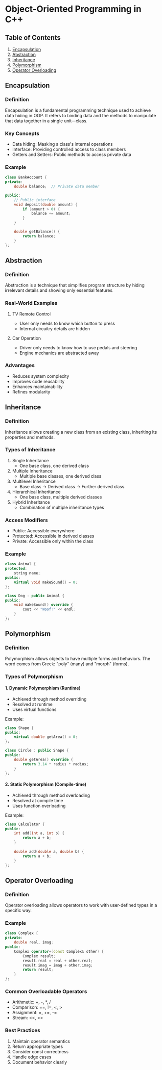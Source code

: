 # Object-Oriented Programming in C++

## Table of Contents
1. [Encapsulation](#encapsulation)
2. [Abstraction](#abstraction)
3. [Inheritance](#inheritance)
4. [Polymorphism](#polymorphism)
5. [Operator Overloading](#operator-overloading)

## Encapsulation

### Definition
Encapsulation is a fundamental programming technique used to achieve data hiding in OOP. It refers to binding data and the methods to manipulate that data together in a single unit—class.

### Key Concepts
- Data hiding: Masking a class's internal operations
- Interface: Providing controlled access to class members
- Getters and Setters: Public methods to access private data

### Example
```cpp
class BankAccount {
private:
    double balance;  // Private data member

public:
    // Public interface
    void deposit(double amount) {
        if (amount > 0) {
            balance += amount;
        }
    }

    double getBalance() {
        return balance;
    }
};
```

## Abstraction

### Definition
Abstraction is a technique that simplifies program structure by hiding irrelevant details and showing only essential features.

### Real-World Examples
1. TV Remote Control
   - User only needs to know which button to press
   - Internal circuitry details are hidden

2. Car Operation
   - Driver only needs to know how to use pedals and steering
   - Engine mechanics are abstracted away

### Advantages
- Reduces system complexity
- Improves code reusability
- Enhances maintainability
- Refines modularity

## Inheritance

### Definition
Inheritance allows creating a new class from an existing class, inheriting its properties and methods.

### Types of Inheritance
1. Single Inheritance
   - One base class, one derived class
2. Multiple Inheritance
   - Multiple base classes, one derived class
3. Multilevel Inheritance
   - Base class → Derived class → Further derived class
4. Hierarchical Inheritance
   - One base class, multiple derived classes
5. Hybrid Inheritance
   - Combination of multiple inheritance types

### Access Modifiers
- Public: Accessible everywhere
- Protected: Accessible in derived classes
- Private: Accessible only within the class

### Example
```cpp
class Animal {
protected:
    string name;
public:
    virtual void makeSound() = 0;
};

class Dog : public Animal {
public:
    void makeSound() override {
        cout << "Woof!" << endl;
    }
};
```

## Polymorphism

### Definition
Polymorphism allows objects to have multiple forms and behaviors. The word comes from Greek: "poly" (many) and "morph" (forms).

### Types of Polymorphism

#### 1. Dynamic Polymorphism (Runtime)
- Achieved through method overriding
- Resolved at runtime
- Uses virtual functions

Example:
```cpp
class Shape {
public:
    virtual double getArea() = 0;
};

class Circle : public Shape {
public:
    double getArea() override {
        return 3.14 * radius * radius;
    }
};
```

#### 2. Static Polymorphism (Compile-time)
- Achieved through method overloading
- Resolved at compile time
- Uses function overloading

Example:
```cpp
class Calculator {
public:
    int add(int a, int b) {
        return a + b;
    }
    
    double add(double a, double b) {
        return a + b;
    }
};
```

## Operator Overloading

### Definition
Operator overloading allows operators to work with user-defined types in a specific way.

### Example
```cpp
class Complex {
private:
    double real, imag;
public:
    Complex operator+(const Complex& other) {
        Complex result;
        result.real = real + other.real;
        result.imag = imag + other.imag;
        return result;
    }
};
```

### Common Overloadable Operators
- Arithmetic: +, -, *, /
- Comparison: ==, !=, <, >
- Assignment: =, +=, -=
- Stream: <<, >>

### Best Practices
1. Maintain operator semantics
2. Return appropriate types
3. Consider const correctness
4. Handle edge cases
5. Document behavior clearly